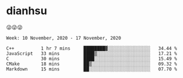 
# dianhsu

:stuck_out_tongue_winking_eye::stuck_out_tongue_winking_eye::stuck_out_tongue_winking_eye:

<!--START_SECTION:waka-->
```text
Week: 10 November, 2020 - 17 November, 2020

C++          1 hr 7 mins     ████████▓░░░░░░░░░░░░░░░░   34.44 % 
JavaScript   33 mins         ████▒░░░░░░░░░░░░░░░░░░░░   17.21 % 
C            30 mins         ████░░░░░░░░░░░░░░░░░░░░░   15.49 % 
CMake        18 mins         ██▒░░░░░░░░░░░░░░░░░░░░░░   09.32 % 
Markdown     15 mins         ██░░░░░░░░░░░░░░░░░░░░░░░   07.70 % 
```
<!--END_SECTION:waka-->
